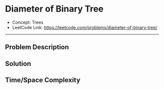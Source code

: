 # Diameter of Binary Tree

- Concept: Trees
- LeetCode Link: https://leetcode.com/problems/diameter-of-binary-tree/

---

## Problem Description

## Solution

## Time/Space Complexity

